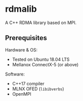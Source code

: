 # rdmalib

A C++ RDMA library based on MPI.


## Prerequisites

Hardware & OS:

* Tested on Ubuntu 18.04 LTS
* Mellanox ConnectX-5 (or above)

Software:

* C++17 compiler
* MLNX OFED (`libibverbs`)
* OpenMPI
